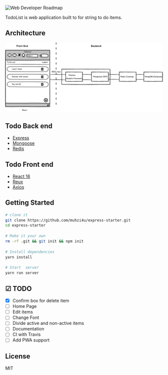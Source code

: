 ![Web Developer Roadmap](https://i.imgur.com/oxsayps.png)

TodoList is web application built to for string to do items.

## Architecture

<img src="sketch/architecture.png" alt="architecture" />

## Todo Back end

* [Express](https://expressjs.com/)
* [Mongoose](http://mongoosejs.com/)
* [Redis](https://redis.io/)

## Todo Front end

* [React 16](https://reactjs.org/)
* [Reux](https://redux.js.org/)
* [Axios](https://github.com/axios/axios)

## Getting Started

```sh
# clone it
git clone https://github.com/muhzi4u/express-starter.git
cd express-starter

# Make it your own
rm -rf .git && git init && npm init

# Install dependencies
yarn install

# Start  server
yarn run server
```

## ☑ TODO

* [x] Confirm box for delete item
* [ ] Home Page
* [ ] Edit items
* [ ] Change Font
* [ ] Divide active and non-active items
* [ ] Documentation
* [ ] CI with Travis
* [ ] Add PWA support

## License

MIT
